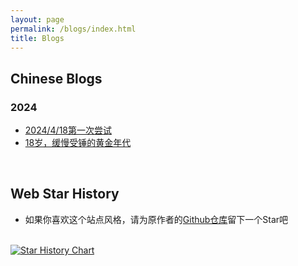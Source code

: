 ```yaml
---
layout: page
permalink: /blogs/index.html
title: Blogs
---
```


## Chinese Blogs

### 2024

- [2024/4/18第一次尝试](https://yqc74.github.io/blogs/20240418/)<br>
- [18岁，缓慢受锤的黄金年代](https://caihanlin.com/blogs/18yrs)

<br>

## Web Star History

- 如果你喜欢这个站点风格，请为原作者的[Github仓库](https://github.com/GuangLun2000/GuangLun2000.github.io)留下一个Star吧

<br>[![Star History Chart](https://api.star-history.com/svg?repos=GuangLun2000/GuangLun2000.github.io&type=Date)](https://star-history.com/#GuangLun2000/GuangLun2000.github.io&Date)

<br>
